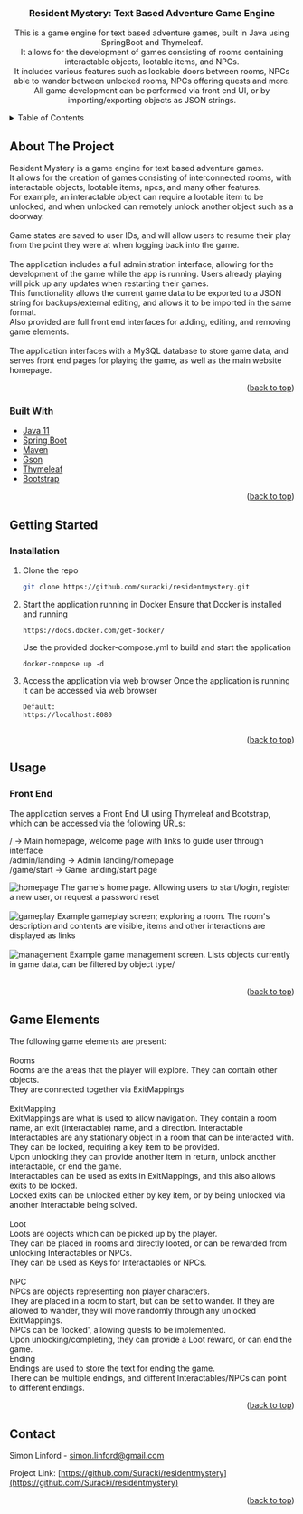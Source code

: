 <!-- PROJECT LOGO -->
<br />
<div align="center">

<h3 align="center">Resident Mystery: Text Based Adventure Game Engine</h3>

  <p align="center">
      This is a game engine for text based adventure games, built in Java using SpringBoot and Thymeleaf.<br>
      It allows for the development of games consisting of rooms containing interactable objects, lootable items, and NPCs.<br>
      It includes various features such as lockable doors between rooms, NPCs able to wander between unlocked rooms, NPCs offering quests and more.<br>
      All game development can be performed via front end UI, or by importing/exporting objects as JSON strings.
  </p>
</div>



<!-- TABLE OF CONTENTS -->
<details>
  <summary>Table of Contents</summary>
  <ol>
    <li>
      <a href="#about-the-project">About The Project</a>
      <ul>
        <li><a href="#built-with">Built With</a></li>
      </ul>
    </li>
    <li><a href="#getting-started">Getting Started</a></li>
    <li><a href="#usage">Usage</a></li>
    <li><a href="#game-elements">Game Element Documentation</a></li>
    <li><a href="#contact">Contact</a></li>
  </ol>
</details>



<!-- ABOUT THE PROJECT -->
## About The Project

Resident Mystery is a game engine for text based adventure games.<br>
It allows for the creation of games consisting of interconnected rooms, with interactable objects, lootable items, npcs, and many other features.<br>
For example, an interactable object can require a lootable item to be unlocked, and when unlocked can remotely unlock another object such as a doorway.<br><br>
Game states are saved to user IDs, and will allow users to resume their play from the point they were at when logging back into the game.<br><br>
The application includes a full administration interface, allowing for the development of the game while the app is running. Users already playing will pick up any updates when restarting their games.<br>
This functionality allows the current game data to be exported to a JSON string for backups/external editing, and allows it to be imported in the same format.<br>
Also provided are full front end interfaces for adding, editing, and removing game elements.
<br><br>
The application interfaces with a MySQL database to store game data, and serves front end pages for playing the game, as well as the main website homepage.
<p align="right">(<a href="#top">back to top</a>)</p>



### Built With

* [Java 11](https://www.oracle.com/java/technologies/javase/jdk11-archive-downloads.html)
* [Spring Boot](https://spring.io/projects/spring-boot)
* [Maven](https://maven.apache.org/)
* [Gson](https://github.com/google/gson)
* [Thymeleaf](https://www.thymeleaf.org/)
* [Bootstrap](https://getbootstrap.com)


<p align="right">(<a href="#top">back to top</a>)</p>



<!-- GETTING STARTED -->
## Getting Started

### Installation
1. Clone the repo
   ```sh
   git clone https://github.com/suracki/residentmystery.git
   ```
2. Start the application running in Docker
   Ensure that Docker is installed and running
   ```
   https://docs.docker.com/get-docker/
   ```
   Use the provided docker-compose.yml to build and start the application
   ```
   docker-compose up -d
   ```
3. Access the application via web browser
   Once the application is running it can be accessed via web browser
   ```
   Default:
   https://localhost:8080


<p align="right">(<a href="#top">back to top</a>)</p>

<!-- USAGE EXAMPLES -->
## Usage

### Front End

The application serves a Front End UI using Thymeleaf and Bootstrap, which can be accessed via the following URLs:

/ -> Main homepage, welcome page with links to guide user through interface<br>
/admin/landing -> Admin landing/homepage<br>
/game/start -> Game landing/start page<br>

<img src="readme/homepage.png" alt="homepage">
The game's home page. Allowing users to start/login, register a new user, or request a password reset<br><br>

<img src="readme/gameplay.png" alt="gameplay">
Example gameplay screen; exploring a room. The room's description and contents are visible, items and other interactions are displayed as links<br><br>

<img src="readme/management.png" alt="management">
Example game management screen. Lists objects currently in game data, can be filtered by object type/<br><br>

<p align="right">(<a href="#top">back to top</a>)</p>

<!-- GAME ELEMENTS -->
## Game Elements

The following game elements are present:<br><br>
Rooms<br>
Rooms are the areas that the player will explore. They can contain other objects.<br>
They are connected together via ExitMappings<br><br>
ExitMapping<br>
ExitMappings are what is used to allow navigation. They contain a room name, an exit (interactable) name, and a direction.
Interactable<br>
Interactables are any stationary object in a room that can be interacted with.<br>
They can be locked, requiring a key item to be provided.<br>
Upon unlocking they can provide another item in return, unlock another interactable, or end the game.<br>
Interactables can be used as exits in ExitMappings, and this also allows exits to be locked.<br>
Locked exits can be unlocked either by key item, or by being unlocked via another Interactable being solved.<br><br>
Loot<br>
Loots are objects which can be picked up by the player.<br>
They can be placed in rooms and directly looted, or can be rewarded from unlocking Interactables or NPCs.<br>
They can be used as Keys for Interactables or NPCs.<br><br>
NPC<br>
NPCs are objects representing non player characters.<br>
They are placed in a room to start, but can be set to wander. If they are allowed to wander, they will move randomly through any unlocked ExitMappings.<br>
NPCs can be 'locked', allowing quests to be implemented.<br>
Upon unlocking/completing, they can provide a Loot reward, or can end the game.<br>
Ending<br>
Endings are used to store the text for ending the game.<br>
There can be multiple endings, and different Interactables/NPCs can point to different endings.<br>


<p align="right">(<a href="#top">back to top</a>)</p>


<!-- CONTACT -->
## Contact

Simon Linford - simon.linford@gmail.com

Project Link: [https://github.com/Suracki/residentmystery](https://github.com/Suracki/residentmystery)

<p align="right">(<a href="#top">back to top</a>)</p>
